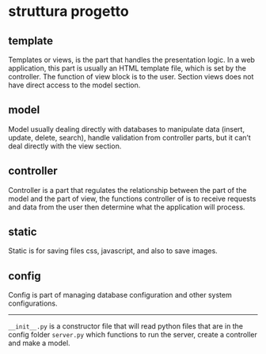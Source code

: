 # struttura progetto

## template
Templates or views, is the part that handles the presentation logic. In a web application, this part is usually an HTML template file, which is set by the controller. The function of view block is to the user. Section views does not have direct access to the model section.

## model
Model usually dealing directly with databases to manipulate data (insert, update, delete, search), handle validation from controller parts, but it can’t deal directly with the view section.

## controller
Controller is a part that regulates the relationship between the part of the model and the part of view, the functions controller of is to receive requests and data from the user then determine what the application will process. 

## static
Static is for saving files css, javascript, and also to save images. 

## config
Config is part of managing database configuration and other system configurations. 

---

`__init__.py`  is a constructor file that will read python files that are in the config folder
`server.py` which functions to run the server, create a controller and make a model. 